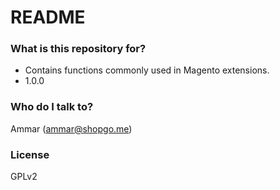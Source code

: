 # README #

### What is this repository for? ###

* Contains functions commonly used in Magento extensions.
* 1.0.0

### Who do I talk to? ###

Ammar (ammar@shopgo.me)

### License ###

GPLv2